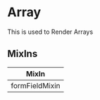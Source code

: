 # Array

This is used to Render Arrays

## MixIns

<!-- @vuese:Array:mixIns:start -->
|MixIn|
|---|
|formFieldMixin|

<!-- @vuese:Array:mixIns:end -->


